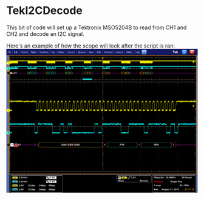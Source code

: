 # TekI2CDecode

This bit of code will set up a Tektronix MSO5204B to read from CH1 and CH2 and decode an I2C signal.

Here's an example of how the scope will look after the script is ran:
![MSO Screenshot](i2cdecode-screenshot.png?raw=true "MSO Screenshot")
